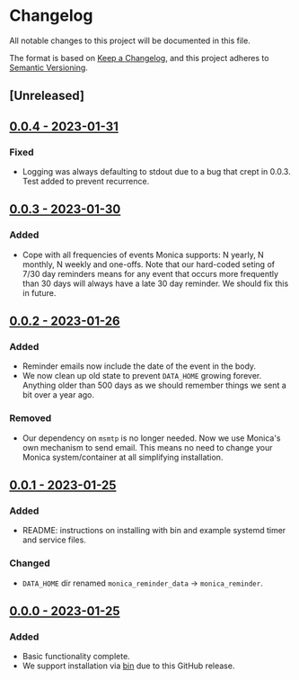 <!--
SPDX-FileCopyrightText: 2023 Ian2020 <https://github.com/Ian2020>

SPDX-License-Identifier: CC-BY-SA-4.0

Monica reminder is a BASH script that will takeover the emailing of reminders
for a Monica instance if you are experiencing problems.

For full copyright information see the AUTHORS file at the top-level
directory of this distribution or at
[AUTHORS](https://github.com/Ian2020/monica_reminder/AUTHORS.md)

This work is licensed under the Creative Commons Attribution 4.0 International
License. You should have received a copy of the license along with this work.
If not, visit http://creativecommons.org/licenses/by/4.0/ or send a letter to
Creative Commons, PO Box 1866, Mountain View, CA 94042, USA.
-->

# Changelog

All notable changes to this project will be documented in this file.

The format is based on [Keep a Changelog](https://keepachangelog.com/en/1.0.0/),
and this project adheres to [Semantic Versioning](https://semver.org/spec/v2.0.0.html).

## [Unreleased]

## [0.0.4 - 2023-01-31](https://github.com/Ian2020/monica_reminder/releases/tag/v0.0.4)

### Fixed

* Logging was always defaulting to stdout due to a bug that crept in 0.0.3.
  Test added to prevent recurrence.

## [0.0.3 - 2023-01-30](https://github.com/Ian2020/monica_reminder/releases/tag/v0.0.3)

### Added

* Cope with all frequencies of events Monica supports: N yearly, N monthly, N
  weekly and one-offs. Note that our hard-coded seting of 7/30 day reminders
  means for any event that occurs more frequently than 30 days will always have
  a late 30 day reminder. We should fix this in future.

## [0.0.2 - 2023-01-26](https://github.com/Ian2020/monica_reminder/releases/tag/v0.0.2)

### Added

* Reminder emails now include the date of the event in the body.
* We now clean up old state to prevent `DATA_HOME` growing forever. Anything older
  than 500 days as we should remember things we sent a bit over a year ago.

### Removed

* Our dependency on `msmtp` is no longer needed. Now we use Monica's own
  mechanism to send email. This means no need to change your Monica
  system/container at all simplifying installation.

## [0.0.1 - 2023-01-25](https://github.com/Ian2020/monica_reminder/releases/tag/v0.0.1)

### Added

* README: instructions on installing with bin and example systemd timer and
  service files.

### Changed

* `DATA_HOME` dir renamed `monica_reminder_data` -> `monica_reminder`.

## [0.0.0 - 2023-01-25](https://github.com/Ian2020/monica_reminder/releases/tag/v0.0.0)

### Added

* Basic functionality complete.
* We support installation via [bin](https://github.com/marcosnils/bin) due to
  this GitHub release.
